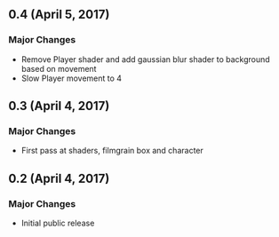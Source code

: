 ## 0.4 (April 5, 2017)

### Major Changes

* Remove Player shader and add gaussian blur shader to background based on movement
* Slow Player movement to 4

## 0.3 (April 4, 2017)

### Major Changes

* First pass at shaders, filmgrain box and character

## 0.2 (April 4, 2017)

### Major Changes

* Initial public release